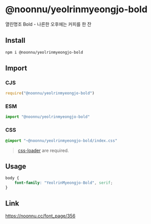 # @noonnu/yeolrinmyeongjo-bold
열린명조 Bold - 나른한 오후에는 커피를 한 잔

## Install
```sh
npm i @noonnu/yeolrinmyeongjo-bold
```
## Import
### CJS
```js
require("@noonnu/yeolrinmyeongjo-bold")
```
### ESM
```js
import "@noonnu/yeolrinmyeongjo-bold"
```
### CSS 
```css
@import "~@noonnu/yeolrinmyeongjo-bold/index.css"
```
> [css-loader](https://github.com/webpack-contrib/css-loader) are required.

## Usage
```css
body {
    font-family: "YeolrinMyeongjo-Bold", serif;
}
```

## Link
https://noonnu.cc/font_page/356